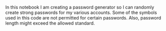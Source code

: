In this notebook I am creating a password generator so I can randomly create strong passwords for my various accounts. Some of the symbols used in this code are not 
permitted for certain passwords. Also, password length might exceed the allowed standard.
